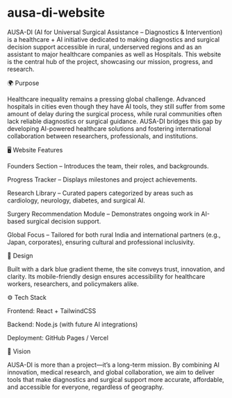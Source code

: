 # ausa-di-website
AUSA-DI (AI for Universal Surgical Assistance – Diagnostics &amp; Intervention) is a healthcare + AI initiative dedicated to making diagnostics and surgical decision support accessible in rural, underserved regions and as an assistant to major healthcare companies as well as Hospitals. This website is the central hub of the project, showcasing our mission, progress, and research.

🌍 Purpose

Healthcare inequality remains a pressing global challenge. Advanced hospitals in cities even though they have AI tools, they still suffer from some amount of delay during the surgical process, while rural communities often lack reliable diagnostics or surgical guidance. AUSA-DI bridges this gap by developing AI-powered healthcare solutions and fostering international collaboration between researchers, professionals, and institutions.

🖥️ Website Features

Founders Section – Introduces the team, their roles, and backgrounds.

Progress Tracker – Displays milestones and project achievements.

Research Library – Curated papers categorized by areas such as cardiology, neurology, diabetes, and surgical AI.

Surgery Recommendation Module – Demonstrates ongoing work in AI-based surgical decision support.

Global Focus – Tailored for both rural India and international partners (e.g., Japan, corporates), ensuring cultural and professional inclusivity.

🎨 Design

Built with a dark blue gradient theme, the site conveys trust, innovation, and clarity. Its mobile-friendly design ensures accessibility for healthcare workers, researchers, and policymakers alike.

⚙️ Tech Stack

Frontend: React + TailwindCSS

Backend: Node.js (with future AI integrations)

Deployment: GitHub Pages / Vercel

🚀 Vision

AUSA-DI is more than a project—it’s a long-term mission. By combining AI innovation, medical research, and global collaboration, we aim to deliver tools that make diagnostics and surgical support more accurate, affordable, and accessible for everyone, regardless of geography.
